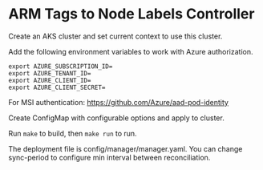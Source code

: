 # ARM Tags to Node Labels Controller

Create an AKS cluster and set current context to use this cluster.

Add the following environment variables to work with Azure authorization.
<!-- https://github.com/Azure-Samples/azure-sdk-for-go-samples -->


```
export AZURE_SUBSCRIPTION_ID=
export AZURE_TENANT_ID=
export AZURE_CLIENT_ID=
export AZURE_CLIENT_SECRET=

```

For MSI authentication: https://github.com/Azure/aad-pod-identity

Create ConfigMap with configurable options and apply to cluster.

Run `make` to build, then `make run` to run.


The deployment file is config/manager/manager.yaml. You can change sync-period to configure
min interval between reconciliation.
